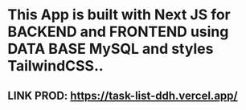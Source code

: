 # This App is built with Next JS for BACKEND and FRONTEND using DATA BASE MySQL and styles TailwindCSS..
## LINK PROD: https://task-list-ddh.vercel.app/
